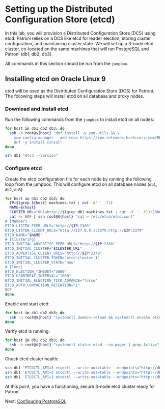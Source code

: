 # Setting up the Distributed Configuration Store (etcd)

In this lab, you will provision a Distributed Configuration Store (DCS) using etcd. Patroni relies on a DCS like etcd for leader election, storing cluster configuration, and maintaining cluster state. We will set up a 3-node etcd cluster, co-located on the same machines that will run PostgreSQL and Patroni (db1, db2, db3).

All commands in this section should be run from the `jumpbox`.

## Installing etcd on Oracle Linux 9

etcd will be used as the Distributed Configuration Store (DCS) for Patroni. The following steps will install etcd on all database and proxy nodes.

### Download and Install etcd

Run the following commands from the `jumpbox` to install etcd on all nodes:

```bash
for host in db1 db2 db3; do
  ssh -n root@${host} "dnf install -y yum-utils && \
    yum-config-manager --add-repo https://rpm.releases.hashicorp.com/RHEL/hashicorp.repo && \
    dnf -y install consul"
done
```

```bash
ssh db1 "etcd --version"
```

### Configure etcd

Create the etcd configuration file for each node by running the following loop from the jumpbox. This will configure etcd on all database nodes (`db1`, `db2`, `db3`):

```bash
for host in db1 db2 db3; do
  IP=$(grep ${host} machines.txt | cut -d' ' -f1)
  NAME=${host}
  CLUSTER_URL="db1=http://$(grep db1 machines.txt | cut -d' ' -f1):2380,db2=http://$(grep db2 machines.txt | cut -d' ' -f1):2380,db3=http://$(grep db3 machines.txt | cut -d' ' -f1):2380"
  cat << EOF | ssh root@${host} "cat > /etc/etcd/etcd.conf"
# [Member]
ETCD_LISTEN_PEER_URLS="http://$IP:2380"
ETCD_LISTEN_CLIENT_URLS="http://127.0.0.1:2379,http://$IP:2379"
ETCD_NAME="$NAME"
# [Clustering]
ETCD_INITIAL_ADVERTISE_PEER_URLS="http://$IP:2380"
ETCD_INITIAL_CLUSTER="$CLUSTER_URL"
ETCD_ADVERTISE_CLIENT_URLS="http://$IP:2379"
ETCD_INITIAL_CLUSTER_TOKEN="etcd-cluster-1"
ETCD_INITIAL_CLUSTER_STATE="new"
# [Tune]
ETCD_ELECTION_TIMEOUT="5000"
ETCD_HEARTBEAT_INTERVAL="1000"
ETCD_INITIAL_ELECTION_TICK_ADVANCE="false"
ETCD_AUTO_COMPACTION_RETENTION="1"
EOF
done
```

Enable and start etcd:

```bash
for host in db1 db2 db3; do
  ssh -n root@${host} "systemctl daemon-reload && systemctl enable etcd --now"
done
```

Verify etcd is running:

```bash
for host in db1 db2 db3; do
  ssh -n root@${host} "systemctl status etcd --no-pager | grep Active"
done
```

Check etcd cluster health:

```bash
ssh db1 'ETCDCTL_API=3 etcdctl --write-out=table --endpoints="http://db1:2379,http://db2:2379,http://db3:2379" endpoint status'
ssh db1 'ETCDCTL_API=3 etcdctl --write-out=table --endpoints="http://db1:2379,http://db2:2379,http://db3:2379" endpoint health'
ssh db1 'ETCDCTL_API=3 etcdctl --write-out=table --endpoints="http://db1:2379,http://db2:2379,http://db3:2379" member list'
```

At this point, you have a functioning, secure 3-node etcd cluster ready for Patroni.

Next: [Configuring PostgreSQL](05-configuring-postgresql.md)
